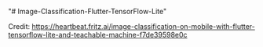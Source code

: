 "# Image-Classification-Flutter-TensorFlow-Lite" 

Credit: https://heartbeat.fritz.ai/image-classification-on-mobile-with-flutter-tensorflow-lite-and-teachable-machine-f7de39598e0c
